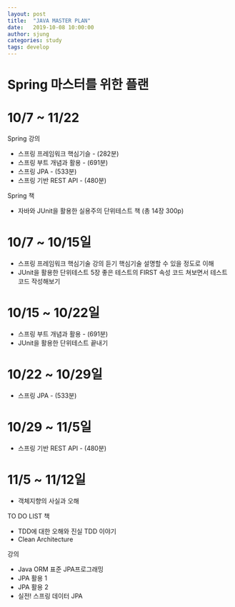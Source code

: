 ```yaml
---
layout: post
title:  "JAVA MASTER PLAN"
date:   2019-10-08 10:00:00
author: sjung
categories: study
tags: develop
---
```


# Spring 마스터를 위한 플랜
# 10/7 ~ 11/22

Spring 강의
- 스프링 프레임워크 핵심기슬 -  (282분)
- 스프링 부트 개념과 활용 - (691분)
- 스프링 JPA - (533분)
- 스프링 기반 REST API - (480분)

Spring 책
- 자바와 JUnit을 활용한 실용주의 단위테스트 책 (총 14장 300p)



# 10/7 ~ 10/15일

- 스프링 프레임워크 핵심기술 강의 듣기
핵심기술 설명할 수 있을 정도로 이해
- JUnit을 활용한 단위테스트 5장 좋은 테스트의 FIRST 속성
코드 쳐보면서 테스트 코드 작성해보기

# 10/15 ~ 10/22일
- 스프링 부트 개념과 활용 - (691분)
- JUnit을 활용한 단위테스트 끝내기

# 10/22 ~ 10/29일
- 스프링 JPA - (533분)
# 10/29 ~ 11/5일
- 스프링 기반 REST API - (480분)

# 11/5 ~ 11/12일
- 객체지향의 사실과 오해



TO DO LIST
책
- TDD에 대한 오해와 진실 TDD 이야기
- Clean Architecture

강의
- Java ORM 표준 JPA프로그래밍
- JPA 활용 1
- JPA 활용 2
- 실전! 스프링 데이터 JPA
